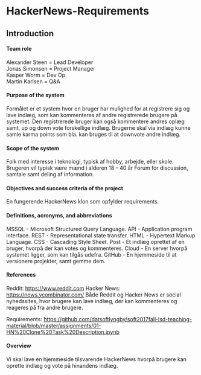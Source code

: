 # HackerNews-Requirements

## Introduction

#### Team role
Alexander Steen = Lead Developer<br />
Jonas Simonsen = Project Manager<br />
Kasper Worm = Dev Op<br />
Martin Karlsen = Q&A<br />

#### Purpose of the system
Formålet er et system hvor en bruger har mulighed for at registrere sig og lave indlæg, som kan kommenteres af andre registrerede brugere på systemet. Den registrerede bruger kan også kommentere andres oplæg samt, up og down vote forskellige indlæg. 
Brugerne skal via indlæg kunne samle karma points som bla. kan bruges til at downvote andre indlæg.

#### Scope of the system
Folk med interesse i teknologi, typisk af hobby, arbejde, eller skole. 
Brugeren vil typisk være mænd i alderen 18 - 40 år 
Forum for discussion, samtale samt deling af information.


#### Objectives and success criteria of the project
En fungerende HackerNews klon som opfylder requirements.



#### Definitions, acronyms, and abbreviations
MSSQL - Microsoft Structured Query Language.
API - Application program interface.
REST - Representational state transfer.
HTML - Hypertext Markup Language.
CSS - Cascading Style Sheet.
Post - Et indlæg oprettet af en bruger, hvorpå der kan votes og kommenteres.
Cloud - En server hvorpå systemet ligger, som kan tilgås udefra.
GitHub - En hjemmeside til at versionere projekter, samt gemme dem.

#### References
Reddit: https://www.reddit.com
Hacker News: https://news.ycombinator.com/
Både Reddit og Hacker News er social nyhedssites, hvor brugere kan lave indlæg, der kan kommenteres og reageres på fra andre brugere. 

Requirements: https://github.com/datsoftlyngby/soft2017fall-lsd-teaching-material/blob/master/assignments/01-HN%20Clone%20Task%20Description.ipynb

#### Overview
Vi skal lave en hjemmeside tilsvarende HackerNews hvorpå brugere kan oprette indlæg og vote på hinandens indlæg.
